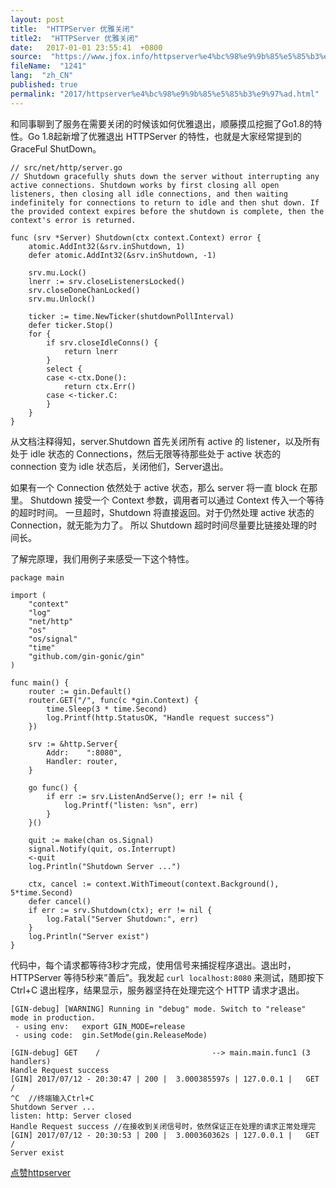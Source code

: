 ```yaml
---
layout: post
title:  "HTTPServer 优雅关闭"
title2:  "HTTPServer 优雅关闭"
date:   2017-01-01 23:55:41  +0800
source:  "https://www.jfox.info/httpserver%e4%bc%98%e9%9b%85%e5%85%b3%e9%97%ad.html"
fileName:  "1241"
lang:  "zh_CN"
published: true
permalink: "2017/httpserver%e4%bc%98%e9%9b%85%e5%85%b3%e9%97%ad.html"
---
```


和同事聊到了服务在需要关闭的时候该如何优雅退出，顺藤摸瓜挖掘了Go1.8的特性。Go 1.8起新增了优雅退出 HTTPServer 的特性，也就是大家经常提到的 GraceFul ShutDown。 

    // src/net/http/server.go
    // Shutdown gracefully shuts down the server without interrupting any active connections. Shutdown works by first closing all open listeners, then closing all idle connections, and then waiting indefinitely for connections to return to idle and then shut down. If the provided context expires before the shutdown is complete, then the context's error is returned.
    
    func (srv *Server) Shutdown(ctx context.Context) error {
        atomic.AddInt32(&srv.inShutdown, 1)
        defer atomic.AddInt32(&srv.inShutdown, -1)
    
        srv.mu.Lock()
        lnerr := srv.closeListenersLocked()
        srv.closeDoneChanLocked()
        srv.mu.Unlock()
    
        ticker := time.NewTicker(shutdownPollInterval)
        defer ticker.Stop()
        for {
            if srv.closeIdleConns() {
                return lnerr
            }
            select {
            case <-ctx.Done():
                return ctx.Err()
            case <-ticker.C:
            }
        }
    }

 从文档注释得知，server.Shutdown 首先关闭所有 active 的 listener，以及所有处于 idle 状态的 Connections，然后无限等待那些处于 active 状态的 connection 变为 idle 状态后，关闭他们，Server退出。 

 如果有一个 Connection 依然处于 active 状态，那么 server 将一直 block 在那里。 Shutdown 接受一个 Context 参数，调用者可以通过 Context 传入一个等待的超时时间。 一旦超时，Shutdown 将直接返回。对于仍然处理 active 状态的Connection，就无能为力了。 所以 Shutdown 超时时间尽量要比链接处理的时间长。 

 了解完原理，我们用例子来感受一下这个特性。 

    package main
    
    import (
    	"context"
    	"log"
    	"net/http"
    	"os"
    	"os/signal"
    	"time"
    	"github.com/gin-gonic/gin"
    )
    
    func main() {
    	router := gin.Default()
    	router.GET("/", func(c *gin.Context) {
    		time.Sleep(3 * time.Second)
    		log.Printf(http.StatusOK, "Handle request success")
    	})
    
    	srv := &http.Server{
    		Addr:    ":8080",
    		Handler: router,
    	}
    
    	go func() {
    		if err := srv.ListenAndServe(); err != nil {
    			log.Printf("listen: %sn", err)
    		}
    	}()
    
    	quit := make(chan os.Signal)
    	signal.Notify(quit, os.Interrupt)
    	<-quit
    	log.Println("Shutdown Server ...")
    
    	ctx, cancel := context.WithTimeout(context.Background(), 5*time.Second)
    	defer cancel()
    	if err := srv.Shutdown(ctx); err != nil {
    		log.Fatal("Server Shutdown:", err)
    	}
    	log.Println("Server exist")
    }

 代码中，每个请求都等待3秒才完成，使用信号来捕捉程序退出。退出时，HTTPServer 等待5秒来”善后”。我发起 ` curl localhost:8080 ` 来测试，随即按下 Ctrl+C 退出程序，结果显示，服务器坚持在处理完这个 HTTP 请求才退出。 

    [GIN-debug] [WARNING] Running in "debug" mode. Switch to "release" mode in production.
     - using env:	export GIN_MODE=release
     - using code:	gin.SetMode(gin.ReleaseMode)
    
    [GIN-debug] GET    /                         --> main.main.func1 (3 handlers)
    Handle Request success
    [GIN] 2017/07/12 - 20:30:47 | 200 |  3.000385597s | 127.0.0.1 |   GET     /
    ^C  //终端输入Ctrl+C
    Shutdown Server ...
    listen: http: Server closed
    Handle Request success //在接收到关闭信号时，依然保证正在处理的请求正常处理完
    [GIN] 2017/07/12 - 20:30:53 | 200 |  3.000360362s | 127.0.0.1 |   GET     /
    Server exist

[点赞](void(0))[httpserver](https://www.jfox.info/go.php?url=http://ju.outofmemory.cn/tag/httpserver/)
